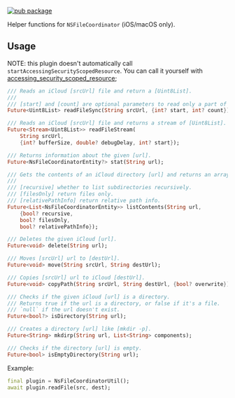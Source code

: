 [![pub package](https://img.shields.io/pub/v/ns_file_coordinator_util.svg)](https://pub.dev/packages/ns_file_coordinator_util)

Helper functions for `NSFileCoordinator` (iOS/macOS only).

## Usage

NOTE: this plugin doesn't automatically call `startAccessingSecurityScopedResource`. You can call it yourself with [accessing_security_scoped_resource](https://pub.dev/packages/accessing_security_scoped_resource);

```dart
/// Reads an iCloud [srcUrl] file and return a [Uint8List].
///
/// [start] and [count] are optional parameters to read only a part of the file.
Future<Uint8List> readFileSync(String srcUrl, {int? start, int? count});

/// Reads an iCloud [srcUrl] file and returns a stream of [Uint8List].
Future<Stream<Uint8List>> readFileStream(
    String srcUrl,
    {int? bufferSize, double? debugDelay, int? start});

/// Returns information about the given [url].
Future<NsFileCoordinatorEntity?> stat(String url);

/// Gets the contents of an iCloud directory [url] and returns an array of [NsFileCoordinatorEntity].
///
/// [recursive] whether to list subdirectories recursively.
/// [filesOnly] return files only.
/// [relativePathInfo] return relative path info.
Future<List<NsFileCoordinatorEntity>> listContents(String url,
    {bool? recursive,
    bool? filesOnly,
    bool? relativePathInfo});

/// Deletes the given iCloud [url].
Future<void> delete(String url);

/// Moves [srcUrl] url to [destUrl].
Future<void> move(String srcUrl, String destUrl);

/// Copies [srcUrl] url to iCloud [destUrl].
Future<void> copyPath(String srcUrl, String destUrl, {bool? overwrite});

/// Checks if the given iCloud [url] is a directory.
/// Returns true if the url is a directory, or false if it's a file.
/// `null` if the url doesn't exist.
Future<bool?> isDirectory(String url);

/// Creates a directory [url] like [mkdir -p].
Future<String> mkdirp(String url, List<String> components);

/// Checks if the directory [url] is empty.
Future<bool> isEmptyDirectory(String url);
```

Example:

```dart
final plugin = NsFileCoordinatorUtil();
await plugin.readFile(src, dest);
```
